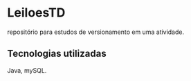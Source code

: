 # LeiloesTD
repositório para estudos de versionamento em uma atividade.

## Tecnologias utilizadas
Java, mySQL.
